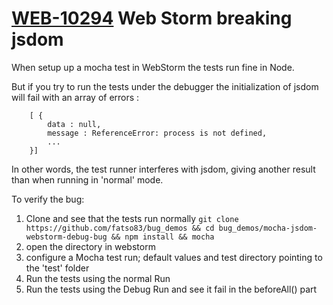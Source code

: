 # [WEB-10294](http://youtrack.jetbrains.com/issue/WEB-10294) Web Storm breaking jsdom

When setup up a mocha test in WebStorm the tests run fine in Node.

But if you try to run the tests under the debugger the initialization of
jsdom will fail with an array of errors :

```
	[ {
		data : null,
		message : ReferenceError: process is not defined,
		...
	}]
```

In other words, the test runner interferes with jsdom, giving another result
than when running in 'normal' mode.

To verify the bug:

1. Clone and see that the tests run normally
`git clone https://github.com/fatso83/bug_demos && cd bug_demos/mocha-jsdom-webstorm-debug-bug && npm install && mocha`
2. open the directory in webstorm
3. configure a Mocha test run; default values and test directory pointing to the 'test' folder
4. Run the tests using the normal Run
5. Run the tests using the Debug Run and see it fail in the beforeAll() part
